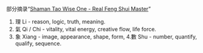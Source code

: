 

部分摘录“[Shaman Tao Wise One - Real Feng Shui Master](https://www.realfengshuimaster.com/shaman.html)”

1. 理 Li - reason, logic, truth, meaning.
2. 氣 Qi / Chi - vitality, vital energy, creative flow, life force.
3. 象 Xiang - image, appearance, shape, form, 
4.數 Shu - number, quantify, qualify, sequence.
